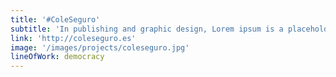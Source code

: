 ```yaml
---
title: '#ColeSeguro'
subtitle: 'In publishing and graphic design, Lorem ipsum is a placeholder text'
link: 'http://coleseguro.es'
image: '/images/projects/coleseguro.jpg'
lineOfWork: democracy
---
```

